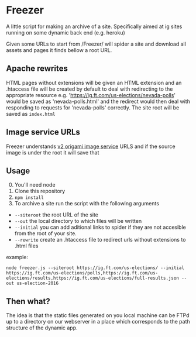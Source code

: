 # Freezer

A little script for making an archive of a site. Specifically aimed at ig sites running on some dynamic back end (e.g. heroku)

Given some URLs to start from /Freezer/ will spider a site and download all assets and pages it finds bellow a root URL. 

## Apache rewrites
HTML pages without extensions will be given an HTML extension and an .htaccess file will be created by default to deal with redirecting to the appropriate resource e.g. 'https://ig.ft.com/us-elections/nevada-polls' would be saved as 'nevada-polls.html' and the redirect would then deal with responding to requests for 'nevada-polls' correctly.
The site root will be saved as `index.html`

## Image service URLs
Freezer understands [v2 origami image service](https://www.ft.com/__origami/service/image/v2) URLS and if the source image is under the root it will save that

## Usage
 0. You'll need node
 1. Clone this repository 
 2. `npm install`
 3. To archive a site run the script with the following arguments
   *  `--siteroot` the root URL of the site
   *  `--out` the local directory to which files will be written
   *  `--initial` you can add aditional links to spider if they are not accesible from the root of your site.
   *  `--rewrite` create an .htaccess file to redirect urls without extensions to .html files

example: 
```
node freezer.js --siteroot https://ig.ft.com/us-elections/ --initial https://ig.ft.com/us-elections/polls,https://ig.ft.com/us-elections/results,https://ig.ft.com/us-elections/full-results.json --out us-election-2016
```

## Then what?

The idea is that the static files generated on you local machine can be FTPd up to a directory on our webserver in a place which corresponds to the path structure of the dynamic app.